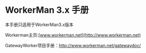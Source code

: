 # WorkerMan 3.x 手册
本手册只适用于WorkerMan3.x版本

Workerman主页:[www.workerman.net](http://www.workerman.net)

GatewayWorker项目手册：http://www.workerman.net/gatewaydoc/
